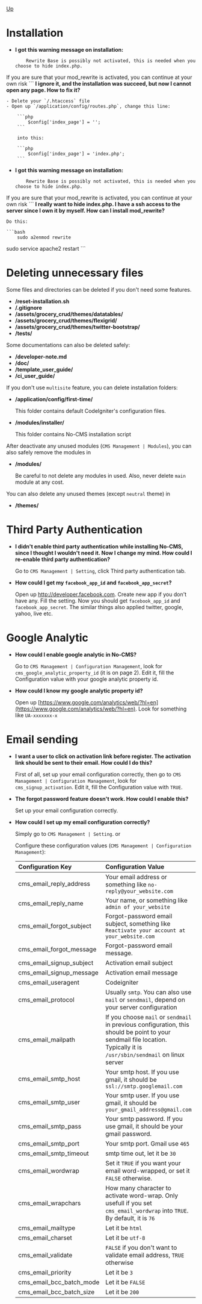 [Up](../tutorial.md)

Installation
============

* __I got this warning message on installation:__

    ```
        Rewrite Base is possibly not activated, this is needed when you choose to hide index.php.
If you are sure that your mod_rewrite is activated, you can continue at your own risk
    ```
    __I ignore it, and the installation was succeed, but now I cannot open any page. How to fix it?__

    - Delete your `/.htaccess` file
    - Open up `/application/config/routes.php`, change this line:

        ```php
            $config['index_page'] = '';
        ```

        into this:

        ```php
            $config['index_page'] = 'index.php';
        ```

* __I got this warning message on installation:__

    ```
        Rewrite Base is possibly not activated, this is needed when you choose to hide index.php.
If you are sure that your mod_rewrite is activated, you can continue at your own risk
    ```
    __I really want to hide index.php. I have a ssh access to the server since I own it by myself. How can I install mod_rewrite?__

    Do this:

    ```bash
        sudo a2enmod rewrite
sudo service apache2 restart
    ```

Deleting unnecessary files
==========================

Some files and directories can be deleted if you don't need some features.

* __/reset-installation.sh__
* __/.gitignore__
* __/assets/grocery_crud/themes/datatables/__
* __/assets/grocery_crud/themes/flexigrid/__
* __/assets/grocery_crud/themes/twitter-bootstrap/__
* __/tests/__

Some documentations can also be deleted safely:

* __/developer-note.md__
* __/doc/__
* __/template_user_guide/__
* __/ci_user_guide/__

If you don't use `multisite` feature, you can delete installation folders:

* __/application/config/first-time/__

    This folder contains default CodeIgniter's configuration files.

* __/modules/installer/__

    This folder contains No-CMS installation script

After deactivate any unused modules (`CMS Management | Modules`), you can also safely remove the modules in

* __/modules/__

    Be careful to not delete any modules in used. Also, never delete `main` module at any cost.

You can also delete any unused themes (except `neutral` theme) in

* __/themes/__

Third Party Authentication
==========================

* __I didn't enable third party authentication while installing No-CMS, since I thought I wouldn't need it. Now I change my mind. How could I re-enable third party authentication?__

    Go to `CMS Management | Setting`, click Third party authentication tab.

* __How could I get my `facebook_app_id` and `facebook_app_secret`?__

    Open up http://developer.facebook.com. Create new app if you don't have any. Fill the setting. Now you should get `facebook_app_id` and `facebook_app_secret`. The similar things also applied twitter, google, yahoo, live etc.

Google Analytic
===============

* __How could I enable google analytic in No-CMS?__

    Go to `CMS Management | Configuration Management`, look for `cms_google_analytic_property_id` (it is on page 2).
    Edit it, fill the Configuration value with your google analytic property id.

* __How could I know my google analytic property id?__

    Open up [https://www.google.com/analytics/web/?hl=en](https://www.google.com/analytics/web/?hl=en). Look for something like `UA-xxxxxxx-x`

Email sending
=============

* __I want a user to click on activation link before register. The activation link should be sent to their email. How could I do this?__

    First of all, set up your email configuration correctly, then go to `CMS Management | Configuration Management`, look for `cms_signup_activation`. Edit it, fill the Configuration value with `TRUE`.

* __The forgot password feature doesn't work. How could I enable this?__

    Set up your email configuration correctly.

* __How could I set up my email configuration correctly?__

    Simply go to `CMS Management | Setting`. or

    Configure these configuration values (`CMS Management | Configuration Management`):

    | Configuration Key         | Configuration Value                                                                                                                                                          |
    | :------------------------ | :--------------------------------------------------------------------------------------------------------------------------------------------------------------------------- |   
    | cms_email_reply_address   | Your email address or something like `no-reply@your_website.com`                                                                                                             |
    | cms_email_reply_name      | Your name, or something like `admin of your_website`                                                                                                                         |
    | cms_email_forgot_subject  | Forgot-password email subject, something like `Reactivate your account at your_website.com`                                                                                  |
    | cms_email_forgot_message  | Forgot-password email message.                                                                                                                                               |
    | cms_email_signup_subject  | Activation email subject                                                                                                                                                     |
    | cms_email_signup_message  | Activation email message                                                                                                                                                     |
    | cms_email_useragent       | Codeigniter                                                                                                                                                                  |
    | cms_email_protocol        | Usually `smtp`. You can also use `mail` or `sendmail`, depend on your server configuration                                                                                   |
    | cms_email_mailpath        | If you choose `mail` or `sendmail` in previous configuration, this should be point to your sendmail file location. Typically it is `/usr/sbin/sendmail` on linux server      |
    | cms_email_smtp_host       | Your smtp host. If you use gmail, it should be `ssl://smtp.googlemail.com`                                                                                                   |
    | cms_email_smtp_user       | Your smtp user. If you use gmail, it should be `your_gmail_address@gmail.com`                                                                                                |
    | cms_email_smtp_pass       | Your smtp password. If you use gmail, it should be your gmail password.                                                                                                      |
    | cms_email_smtp_port       | Your smtp port. Gmail use `465`                                                                                                                                              |
    | cms_email_smtp_timeout    | smtp time out, let it be `30`                                                                                                                                                |
    | cms_email_wordwrap        | Set it `TRUE` if you want your email word-wrapped, or set it `FALSE` otherwise.                                                                                              |
    | cms_email_wrapchars       | How many character to activate word-wrap. Only usefull if you set `cms_email_wordwrap` into `TRUE`. By default, it is `76`                                                   |
    | cms_email_mailtype        | Let it be `html`                                                                                                                                                             |
    | cms_email_charset         | Let it be `utf-8`                                                                                                                                                            |
    | cms_email_validate        | `FALSE` if you don't want to validate email address, `TRUE` otherwise                                                                                                        |
    | cms_email_priority        | Let it be `3`                                                                                                                                                                |
    | cms_email_bcc_batch_mode  | Let it be `FALSE`                                                                                                                                                            |
    | cms_email_bcc_batch_size  | Let it be `200`                                                                                                                                                              |
